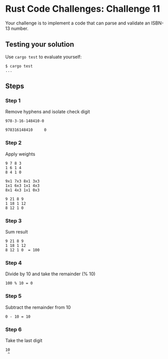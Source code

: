 # Rust Code Challenges: Challenge 11

Your challenge is to implement a code that
can parse and validate an ISBN-13 number.

## Testing your solution

Use `cargo test` to evaluate yourself:

```console
$ cargo test
...
```

## Steps

### Step 1

Remove hyphens and isolate check digit

```console
978-3-16-148410-0

978316148410     0
```

### Step 2

Apply weights

```console
9 7 8 3 
1 6 1 4 
8 4 1 0

9x1 7x3 8x1 3x3 
1x1 6x3 1x1 4x3 
8x1 4x3 1x1 0x3

9 21 8 9
1 18 1 12
8 12 1 0
```

### Step 3

Sum result

```console
9 21 8 9
1 18 1 12
8 12 1 0  = 100
```

### Step 4

Divide by 10 and take the remainder (% 10)

```console
100 % 10 = 0
```

### Step 5

Subtract the remainder from 10

```console
0 - 10 = 10
```

### Step 6

Take the last digit

```console
10
 ^
```
